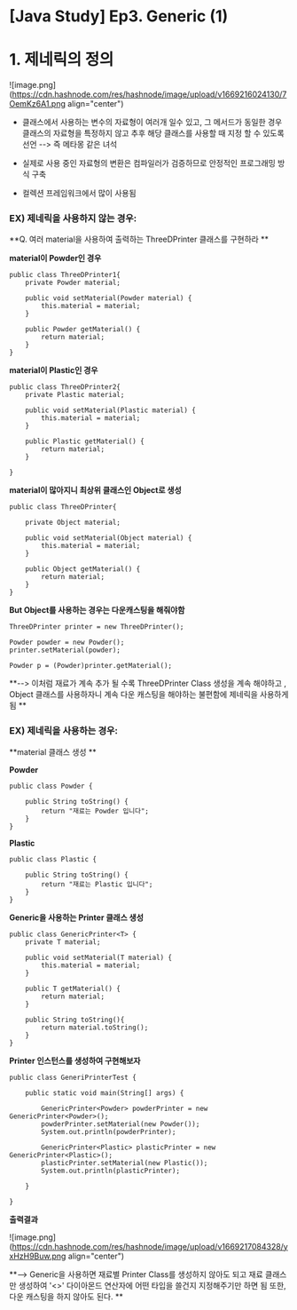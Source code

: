 # [Java Study] Ep3. Generic (1)

# **1. 제네릭의 정의**


![image.png](https://cdn.hashnode.com/res/hashnode/image/upload/v1669216024130/7OemKz6A1.png align="center")

- 클래스에서 사용하는 변수의 자료형이 여러개 일수 있고, 그 메서드가 동일한 경우 클래스의 자료형을 특정하지 않고 추후 해당 클래스를 사용할 때 지정 할 수 있도록 선언 --> 즉 메타몽 같은 녀석 

- 실제로 사용 중인 자료형의 변환은 컴파일러가 검증하므로 안정적인 프로그래밍 방식 구축 

- 컬렉션 프레임워크에서 많이 사용됨 


### EX) 제네릭을 사용하지 않는 경우:

**Q. 여러 material을 사용하여 출력하는 ThreeDPrinter 클래스를 구현하라 **

**material이 Powder인 경우**

```
public class ThreeDPrinter1{
	private Powder material;
	
	public void setMaterial(Powder material) {
		this.material = material;
	}
	
	public Powder getMaterial() {
		return material;
	}
}

``` 

**material이 Plastic인 경우**

```
public class ThreeDPrinter2{
	private Plastic material;
	
	public void setMaterial(Plastic material) {
		this.material = material;
	}
	
	public Plastic getMaterial() {
		return material;
	}

}

``` 
**material이 많아지니 최상위 클래스인 Object로 생성**

```
public class ThreeDPrinter{

	private Object material;
	
	public void setMaterial(Object material) {
		this.material = material;
	}
	
	public Object getMaterial() {
		return material;
	}
}

``` 
**But Object를 사용하는 경우는 다운캐스팅을 해줘야함**

```
ThreeDPrinter printer = new ThreeDPrinter();

Powder powder = new Powder();
printer.setMaterial(powder);

Powder p = (Powder)printer.getMaterial();

``` 

**--> 이처럼 재료가 계속 추가 될 수록 ThreeDPrinter Class 생성을 계속 해야하고 , Object 클래스를 사용하자니 계속 다운 캐스팅을 해야하는 불편함에 제네릭을 사용하게 됨 **

### EX) 제네릭을 사용하는 경우:

**material 클래스 생성 **

**Powder**
```
public class Powder {
	
	public String toString() {
		return "재료는 Powder 입니다";
	}
}

``` 

**Plastic**

```
public class Plastic {

	public String toString() {
		return "재료는 Plastic 입니다";
	}
}

``` 

**Generic을 사용하는 Printer 클래스 생성**

```
public class GenericPrinter<T> {
	private T material;   
	
	public void setMaterial(T material) {
		this.material = material;
	}
	
	public T getMaterial() {   
		return material;
	}
	
	public String toString(){
		return material.toString();
	}
}

``` 
**Printer 인스턴스를 생성하여 구현해보자**

```
public class GeneriPrinterTest {

	public static void main(String[] args) {

		GenericPrinter<Powder> powderPrinter = new GenericPrinter<Powder>();
		powderPrinter.setMaterial(new Powder());
		System.out.println(powderPrinter);
		
		GenericPrinter<Plastic> plasticPrinter = new GenericPrinter<Plastic>();
		plasticPrinter.setMaterial(new Plastic());
		System.out.println(plasticPrinter);
		
	}

}

``` 

**출력결과**

![image.png](https://cdn.hashnode.com/res/hashnode/image/upload/v1669217084328/yxHzH9Buw.png align="center")

**--> Generic을 사용하면 재료별 Printer Class를 생성하지 않아도 되고 재료 클래스만 생성하여 '<>' 다이아몬드 연산자에 어떤 타입을 쓸건지 지정해주기만 하면 됨 또한, 다운 캐스팅을 하지 않아도 된다. **
















 
